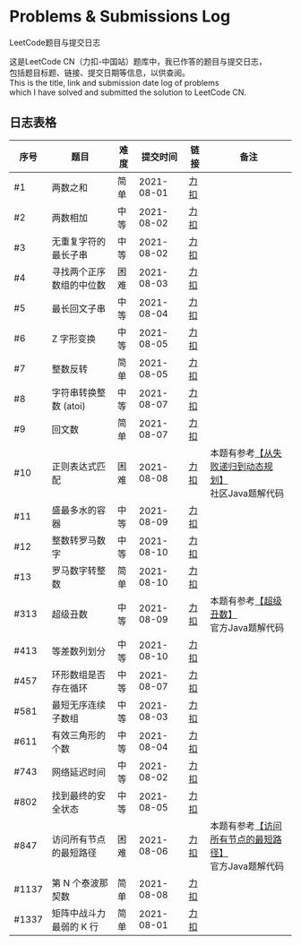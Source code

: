 # Problems & Submissions Log

LeetCode题目与提交日志

这是LeetCode CN（力扣-中国站）题库中，我已作答的题目与提交日志，  
包括题目标题、链接、提交日期等信息，以供查阅。  
This is the title, link and submission date log of problems  
which I have solved and submitted the solution to LeetCode CN.

## 日志表格

| 序号  | 题目                     | 难度 | 提交时间   | 链接          | 备注 |
| ---   | ---                      | ---  | ---        | ---           | ---  |
| #1    | 两数之和                 | 简单 | 2021-08-01 | [力扣][P1]    |      |
| #2    | 两数相加                 | 中等 | 2021-08-02 | [力扣][P2]    |      |
| #3    | 无重复字符的最长子串     | 中等 | 2021-08-02 | [力扣][P3]    |      |
| #4    | 寻找两个正序数组的中位数 | 困难 | 2021-08-03 | [力扣][P4]    |      |
| #5    | 最长回文子串             | 中等 | 2021-08-04 | [力扣][P5]    |      |
| #6    | Z 字形变换               | 中等 | 2021-08-05 | [力扣][P6]    |      |
| #7    | 整数反转                 | 简单 | 2021-08-05 | [力扣][P7]    |      |
| #8    | 字符串转换整数 (atoi)    | 中等 | 2021-08-07 | [力扣][P8]    |      |
| #9    | 回文数                   | 简单 | 2021-08-07 | [力扣][P9]    |      |
| #10   | 正则表达式匹配           | 困难 | 2021-08-08 | [力扣][P10]   | 本题有参考[【从失败递归到动态规划】][S10]<br>社区Java题解代码 |
| #11   | 盛最多水的容器           | 中等 | 2021-08-09 | [力扣][P11]   |      |
| #12   | 整数转罗马数字           | 中等 | 2021-08-10 | [力扣][P12]   |      |
| #13   | 罗马数字转整数           | 简单 | 2021-08-10 | [力扣][P13]   |      |
| #313  | 超级丑数                 | 中等 | 2021-08-09 | [力扣][P313]  | 本题有参考[【超级丑数】][S313]<br>官方Java题解代码 |
| #413  | 等差数列划分             | 中等 | 2021-08-10 | [力扣][P413]  |      |
| #457  | 环形数组是否存在循环     | 中等 | 2021-08-07 | [力扣][P457]  |      |
| #581  | 最短无序连续子数组       | 中等 | 2021-08-03 | [力扣][P581]  |      |
| #611  | 有效三角形的个数         | 中等 | 2021-08-04 | [力扣][P611]  |      |
| #743  | 网络延迟时间             | 中等 | 2021-08-02 | [力扣][P743]  |      |
| #802  | 找到最终的安全状态       | 中等 | 2021-08-05 | [力扣][P802]  |      |
| #847  | 访问所有节点的最短路径   | 困难 | 2021-08-06 | [力扣][P847]  | 本题有参考[【访问所有节点的最短路径】][S847]<br>官方Java题解代码 |
| #1137 | 第 N 个泰波那契数        | 简单 | 2021-08-08 | [力扣][P1137] |      |
| #1337 | 矩阵中战斗力最弱的 K 行  | 简单 | 2021-08-01 | [力扣][P1337] |      |

[P1]:https://leetcode-cn.com/problems/two-sum/

[P2]:https://leetcode-cn.com/problems/add-two-numbers/

[P3]:https://leetcode-cn.com/problems/longest-substring-without-repeating-characters/

[P4]:https://leetcode-cn.com/problems/median-of-two-sorted-arrays/

[P5]:https://leetcode-cn.com/problems/longest-palindromic-substring/

[P6]:https://leetcode-cn.com/problems/zigzag-conversion/

[P7]:https://leetcode-cn.com/problems/reverse-integer/

[P8]:https://leetcode-cn.com/problems/string-to-integer-atoi/

[P9]:https://leetcode-cn.com/problems/palindrome-number/

[P10]:https://leetcode-cn.com/problems/regular-expression-matching/

[P11]:https://leetcode-cn.com/problems/container-with-most-water/

[P12]:https://leetcode-cn.com/problems/integer-to-roman/

[P13]:https://leetcode-cn.com/problems/roman-to-integer/

[P313]:https://leetcode-cn.com/problems/super-ugly-number/

[P413]:https://leetcode-cn.com/problems/arithmetic-slices/

[P457]:https://leetcode-cn.com/problems/circular-array-loop/

[P581]:https://leetcode-cn.com/problems/shortest-unsorted-continuous-subarray/

[P611]:https://leetcode-cn.com/problems/valid-triangle-number/

[P743]:https://leetcode-cn.com/problems/network-delay-time/

[P802]:https://leetcode-cn.com/problems/find-eventual-safe-states/

[P847]:https://leetcode-cn.com/problems/shortest-path-visiting-all-nodes/

[P1137]:https://leetcode-cn.com/problems/n-th-tribonacci-number/

[P1337]:https://leetcode-cn.com/problems/the-k-weakest-rows-in-a-matrix/

[S10]:https://leetcode-cn.com/problems/regular-expression-matching/solution/cong-shi-bai-di-gui-dao-dong-tai-gui-hua-tncj/

[S313]:https://leetcode-cn.com/problems/super-ugly-number/solution/chao-ji-chou-shu-by-leetcode-solution-uzff/

[S847]: https://leetcode-cn.com/problems/shortest-path-visiting-all-nodes/solution/fang-wen-suo-you-jie-dian-de-zui-duan-lu-mqc2/

